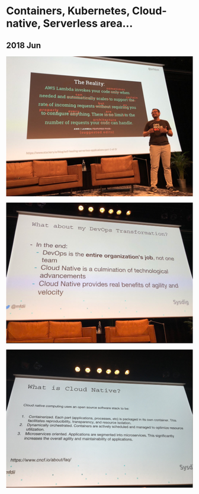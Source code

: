 # Containers, Kubernetes, Cloud-native, Serverless area...

## 2018 Jun

![](2018-06-29_devopsdays_aws_lambda.jpg)

![](2018-06-28_devopsdays_cloud-native.PNG)

![](2018-06-28_devopsdays_what-is-cloud-native.png)
